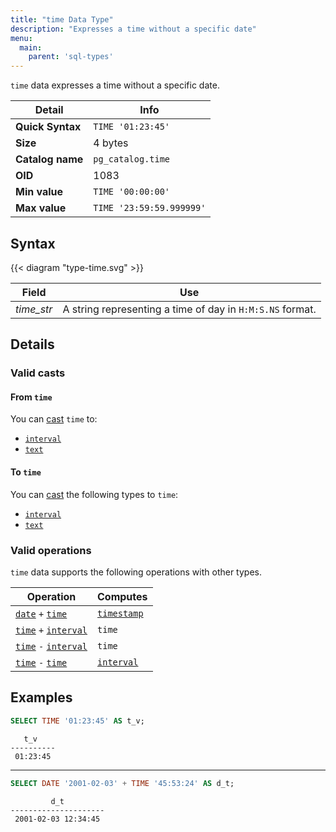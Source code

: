 ```yaml
---
title: "time Data Type"
description: "Expresses a time without a specific date"
menu:
  main:
    parent: 'sql-types'
---
```


`time` data expresses a time without a specific date.

Detail | Info
-------|------
**Quick Syntax** | `TIME '01:23:45'`
**Size** | 4 bytes
**Catalog name** | `pg_catalog.time`
**OID** | 1083
**Min value** | `TIME '00:00:00'`
**Max value** | `TIME '23:59:59.999999'`

## Syntax

{{< diagram "type-time.svg" >}}

Field | Use
------|------------
_time&lowbar;str_ | A string representing a time of day in `H:M:S.NS` format.

## Details

### Valid casts

#### From `time`

You can [cast](../../functions/cast) `time` to:

- [`interval`](../interval)
- [`text`](../text)

#### To `time`

You can [cast](../../functions/cast) the following types to `time`:

- [`interval`](../interval)
- [`text`](../text)

### Valid operations

`time` data supports the following operations with other types.

Operation | Computes
----------|------------
[`date`](../date) `+` [`time`](../time) | [`timestamp`](../timestamp)
[`time`](../time) `+` [`interval`](../interval) | `time`
[`time`](../time) `-` [`interval`](../interval) | `time`
[`time`](../time) `-` [`time`](../time) | [`interval`](../interval)

## Examples

```sql
SELECT TIME '01:23:45' AS t_v;
```
```nofmt
   t_v
----------
 01:23:45
```

<hr/>

```sql
SELECT DATE '2001-02-03' + TIME '45:53:24' AS d_t;
```
```nofmt
         d_t
---------------------
 2001-02-03 12:34:45
```
